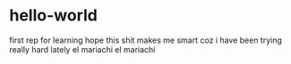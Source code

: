 # hello-world
first rep for learning
hope this shit makes me smart coz i have been trying really hard lately
el mariachi el mariachi
